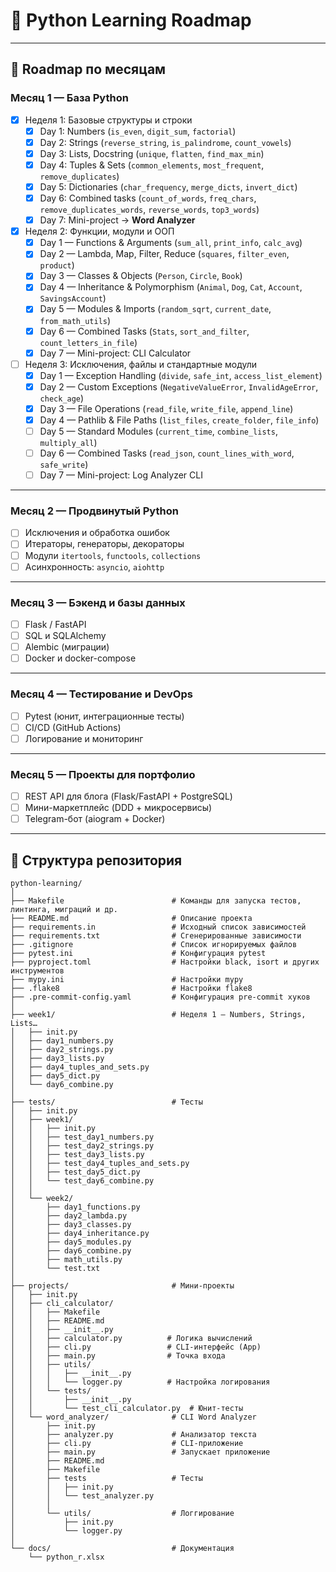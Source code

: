 # 🐍 Python Learning Roadmap

---

## 📅 Roadmap по месяцам

### Месяц 1 — База Python
- [x] Неделя 1: Базовые структуры и строки  
  - [x] Day 1: Numbers (`is_even`, `digit_sum`, `factorial`)  
  - [x] Day 2: Strings (`reverse_string`, `is_palindrome`, `count_vowels`)  
  - [x] Day 3: Lists, Docstring (`unique`, `flatten`, `find_max_min`)  
  - [x] Day 4: Tuples & Sets (`common_elements`, `most_frequent`, `remove_duplicates`)
  - [x] Day 5: Dictionaries (`char_frequency`, `merge_dicts`, `invert_dict`)
  - [x] Day 6: Combined tasks (`count_of_words`, `freq_chars`, `remove_duplicates_words`, `reverse_words`, `top3_words`)
  - [x] Day 7: Mini-project → **Word Analyzer**
- [x] Неделя 2: Функции, модули и ООП
  - [x] Day 1 — Functions & Arguments (`sum_all`, `print_info`, `calc_avg`)
  - [x] Day 2 — Lambda, Map, Filter, Reduce (`squares`, `filter_even`, `product`)
  - [x] Day 3 — Classes & Objects (`Person`, `Circle`, `Book`)
  - [x] Day 4 — Inheritance & Polymorphism (`Animal`, `Dog`, `Cat`, `Account`, `SavingsAccount`)
  - [x] Day 5 — Modules & Imports (`random_sqrt`, `current_date`, `from_math_utils`)
  - [x] Day 6 — Combined Tasks (`Stats`, `sort_and_filter`, `count_letters_in_file`)
  - [x] Day 7 — Mini-project: CLI Calculator 
- [ ] Неделя 3: Исключения, файлы и стандартные модули
  - [x] Day 1 — Exception Handling (`divide`, `safe_int`, `access_list_element`)
  - [x] Day 2 — Custom Exceptions (`NegativeValueError`, `InvalidAgeError`, `check_age`)
  - [x] Day 3 — File Operations (`read_file`, `write_file`, `append_line`)
  - [x] Day 4 — Pathlib & File Paths (`list_files`, `create_folder`, `file_info`)
  - [ ] Day 5 — Standard Modules (`current_time`, `combine_lists`, `multiply_all`)
  - [ ] Day 6 — Combined Tasks (`read_json`, `count_lines_with_word`, `safe_write`)
  - [ ] Day 7 — Mini-project: Log Analyzer CLI

---

### Месяц 2 — Продвинутый Python
- [ ] Исключения и обработка ошибок  
- [ ] Итераторы, генераторы, декораторы  
- [ ] Модули `itertools`, `functools`, `collections`  
- [ ] Асинхронность: `asyncio`, `aiohttp`

---

### Месяц 3 — Бэкенд и базы данных
- [ ] Flask / FastAPI  
- [ ] SQL и SQLAlchemy  
- [ ] Alembic (миграции)  
- [ ] Docker и docker-compose  

---

### Месяц 4 — Тестирование и DevOps
- [ ] Pytest (юнит, интеграционные тесты)  
- [ ] CI/CD (GitHub Actions)  
- [ ] Логирование и мониторинг  

---

### Месяц 5 — Проекты для портфолио
- [ ] REST API для блога (Flask/FastAPI + PostgreSQL)  
- [ ] Мини-маркетплейс (DDD + микросервисы)  
- [ ] Telegram-бот (aiogram + Docker)  

---

## 📂 Структура репозитория
```commandline
python-learning/
│
├── Makefile                        # Команды для запуска тестов, линтинга, миграций и др.
├── README.md                       # Описание проекта
├── requirements.in                 # Исходный список зависимостей
├── requirements.txt                # Сгенерированные зависимости
├── .gitignore                      # Список игнорируемых файлов
├── pytest.ini                      # Конфигурация pytest
├── pyproject.toml                  # Настройки black, isort и других инструментов
├── mypy.ini                        # Настройки mypy
├── .flake8                         # Настройки flake8
├── .pre-commit-config.yaml         # Конфигурация pre-commit хуков
│
├── week1/                          # Неделя 1 — Numbers, Strings, Lists…
│   ├── init.py
│   ├── day1_numbers.py
│   ├── day2_strings.py
│   ├── day3_lists.py
│   ├── day4_tuples_and_sets.py
│   ├── day5_dict.py
│   └── day6_combine.py
│
├── tests/                          # Тесты
│   ├── init.py
│   ├── week1/
│   │   ├── init.py
│   │   ├── test_day1_numbers.py
│   │   ├── test_day2_strings.py
│   │   ├── test_day3_lists.py
│   │   ├── test_day4_tuples_and_sets.py
│   │   ├── test_day5_dict.py
│   │   └── test_day6_combine.py
│   │
│   └── week2/
│       ├── day1_functions.py
│       ├── day2_lambda.py
│       ├── day3_classes.py
│       ├── day4_inheritance.py
│       ├── day5_modules.py
│       ├── day6_combine.py
│       ├── math_utils.py
│       └── test.txt
│
├── projects/                       # Мини-проекты
│   ├── init.py
│   ├── cli_calculator/
│   │   ├── Makefile
│   │   ├── README.md
│   │   ├── __init__.py
│   │   ├── calculator.py          # Логика вычислений
│   │   ├── cli.py                 # CLI-интерфейс (App)
│   │   ├── main.py                # Точка входа
│   │   ├── utils/
│   │   │   ├── __init__.py
│   │   │   └── logger.py          # Настройка логирования
│   │   └── tests/
│   │       ├── __init__.py
│   │       └── test_cli_calculator.py  # Юнит-тесты
│   └── word_analyzer/              # CLI Word Analyzer
│       ├── init.py
│       ├── analyzer.py             # Анализатор текста
│       ├── cli.py                  # CLI-приложение
│       ├── main.py                 # Запускает приложение
│       ├── README.md
│       ├── Makefile
│       ├── tests                   # Тесты
│       │   ├── init.py
│       │   └── test_analyzer.py
│       │
│       └── utils/                  # Логгирование
│           ├── init.py
│           └── logger.py
│
└── docs/                           # Документация
    └── python_r.xlsx
```